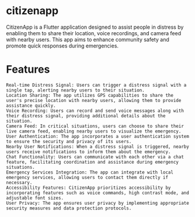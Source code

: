 # citizenapp
CitizenApp is a Flutter application designed to assist people in distress by enabling them to share their location, voice recordings, and camera feed with nearby users. This app aims to enhance community safety and promote quick responses during emergencies.
# Features
    Real-time Distress Signal: Users can trigger a distress signal with a single tap, alerting nearby users to their situation.
    Location Sharing: The app utilizes GPS capabilities to share the user's precise location with nearby users, allowing them to provide assistance quickly.
    Voice Recording: Users can record and send voice messages along with their distress signal, providing additional details about the situation.
    Camera Feed: In critical situations, users can choose to share their live camera feed, enabling nearby users to visualize the emergency.
    User Authentication: The app incorporates a user authentication system to ensure the security and privacy of its users.
    Nearby User Notifications: When a distress signal is triggered, nearby users receive notifications to inform them about the emergency.
    Chat Functionality: Users can communicate with each other via a chat feature, facilitating coordination and assistance during emergency situations.
    Emergency Services Integration: The app can integrate with local emergency services, allowing users to contact them directly if necessary.
    Accessibility Features: CitizenApp prioritizes accessibility by incorporating features such as voice commands, high contrast mode, and adjustable font sizes.
    User Privacy: The app ensures user privacy by implementing appropriate security measures and data protection protocols.
